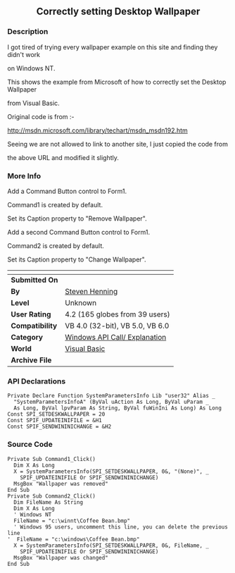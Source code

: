 ﻿<div align="center">

## Correctly setting Desktop Wallpaper


</div>

### Description

I got tired of trying every wallpaper example on this site and finding they didn't work

on Windows NT.

This shows the example from Microsoft of how to correctly set the Desktop Wallpaper

from Visual Basic.

Original code is from :-

http://msdn.microsoft.com/library/techart/msdn_msdn192.htm

Seeing we are not allowed to link to another site, I just copied the code from

the above URL and modified it slightly.
 
### More Info
 
Add a Command Button control to Form1.

Command1 is created by default.

Set its Caption property to "Remove Wallpaper".

Add a second Command Button control to Form1.

Command2 is created by default.

Set its Caption property to "Change Wallpaper".


<span>             |<span>
---                |---
**Submitted On**   |
**By**             |[Steven Henning](https://github.com/Planet-Source-Code/PSCIndex/blob/master/ByAuthor/steven-henning.md)
**Level**          |Unknown
**User Rating**    |4.2 (165 globes from 39 users)
**Compatibility**  |VB 4\.0 \(32\-bit\), VB 5\.0, VB 6\.0
**Category**       |[Windows API Call/ Explanation](https://github.com/Planet-Source-Code/PSCIndex/blob/master/ByCategory/windows-api-call-explanation__1-39.md)
**World**          |[Visual Basic](https://github.com/Planet-Source-Code/PSCIndex/blob/master/ByWorld/visual-basic.md)
**Archive File**   |[](https://github.com/Planet-Source-Code/steven-henning-correctly-setting-desktop-wallpaper__1-3366/archive/master.zip)

### API Declarations

```
Private Declare Function SystemParametersInfo Lib "user32" Alias _
  "SystemParametersInfoA" (ByVal uAction As Long, ByVal uParam _
  As Long, ByVal lpvParam As String, ByVal fuWinIni As Long) As Long
Const SPI_SETDESKWALLPAPER = 20
Const SPIF_UPDATEINIFILE = &H1
Const SPIF_SENDWININICHANGE = &H2
```


### Source Code

```
Private Sub Command1_Click()
  Dim X As Long
  X = SystemParametersInfo(SPI_SETDESKWALLPAPER, 0&, "(None)", _
	SPIF_UPDATEINIFILE Or SPIF_SENDWININICHANGE)
  MsgBox "Wallpaper was removed"
End Sub
Private Sub Command2_Click()
  Dim FileName As String
  Dim X As Long
  ' Windows NT
  FileName = "c:\winnt\Coffee Bean.bmp"
  ' Windows 95 users, uncomment this line, you can delete the previous line
'  FileName = "c:\windows\Coffee Bean.bmp"
  X = SystemParametersInfo(SPI_SETDESKWALLPAPER, 0&, FileName, _
	SPIF_UPDATEINIFILE Or SPIF_SENDWININICHANGE)
  MsgBox "Wallpaper was changed"
End Sub
```

